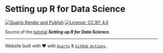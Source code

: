 # Setting up R for Data Science

<!-- badges: start -->
[![Quarto Render and Publish](https://github.com/FRBCesab/rsetup/actions/workflows/publish.yml/badge.svg)](https://github.com/FRBCesab/rsetup/actions/workflows/publish.yml)
[![License: CC BY 4.0](https://img.shields.io/badge/License-CC%20BY%204.0-green.svg)](https://choosealicense.com/licenses/cc-by-4.0/)<!-- badges: end -->

Source of the [tutorial](https://frbcesab.github.io/rsetup/) **_Setting up R for Data Science_**.

<hr />

Website built with :heart: with 
[`Quarto`](https://quarto.org/) & 
[`GitHub Actions`](https://github.com/features/actions).
